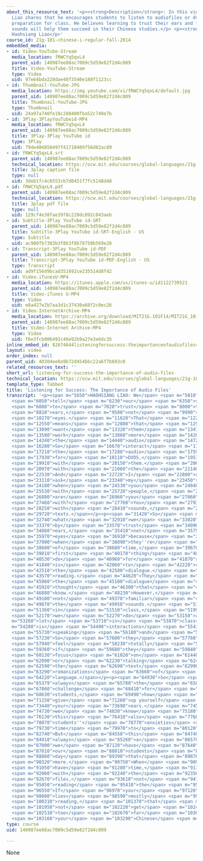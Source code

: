 ```yaml
---
about_this_resource_text: '<p><strong>Description</strong>: In this video, Haohsiang
  Liao shares that he encourages students to listen to audiofiles or dvds during their
  preparation for class. He believes learning to trust their ears and focusing on
  sounds will help them succeed in their Chinese studies.</p> <p><strong>Instructor</strong>:
  Haohsiang Liao</p>'
course_id: 21g-101-chinese-i-regular-fall-2014
embedded_media:
- id: Video-YouTube-Stream
  media_location: fRWCYq5qxL4
  parent_uid: 140987ee88ac7009c5d59e82f2d4c809
  title: Video-YouTube-Stream
  type: Video
  uid: 97e64bda228dae48f3540e180f1123cc
- id: Thumbnail-YouTube-JPG
  media_location: https://img.youtube.com/vi/fRWCYq5qxL4/default.jpg
  parent_uid: 140987ee88ac7009c5d59e82f2d4c809
  title: Thumbnail-YouTube-JPG
  type: Thumbnail
  uid: 24a97a740fe18c288400fba52c740e7b
- id: 3Play-3PlayYouTubeid-MP4
  media_location: fRWCYq5qxL4
  parent_uid: 140987ee88ac7009c5d59e82f2d4c809
  title: 3Play-3Play YouTube id
  type: 3Play
  uid: 79de404858497f41710409f56d02ac89
- id: fRWCYq5qxL4.srt
  parent_uid: 140987ee88ac7009c5d59e82f2d4c809
  technical_location: https://ocw.mit.edu/courses/global-languages/21g-101-chinese-i-regular-fall-2014/instructor-insights/video-playlist-english/listening-for-success-the-importance-of-audio-files/fRWCYq5qxL4.srt
  title: 3play caption file
  type: null
  uid: 3deb1fc4c6553cb7d0451f7fc5148d48
- id: fRWCYq5qxL4.pdf
  parent_uid: 140987ee88ac7009c5d59e82f2d4c809
  technical_location: https://ocw.mit.edu/courses/global-languages/21g-101-chinese-i-regular-fall-2014/instructor-insights/video-playlist-english/listening-for-success-the-importance-of-audio-files/fRWCYq5qxL4.pdf
  title: 3play pdf file
  type: null
  uid: 129cf4e38fae3978c220dc892c843aeb
- id: Subtitle-3Play YouTube id-SRT
  parent_uid: 140987ee88ac7009c5d59e82f2d4c809
  title: Subtitle-3Play YouTube id-SRT-English - US
  type: Subtitle
  uid: ac980fb7383b3f8b3f8b78758b569e26
- id: Transcript-3Play YouTube id-PDF
  parent_uid: 140987ee88ac7009c5d59e82f2d4c809
  title: Transcript-3Play YouTube id-PDF-English - US
  type: Transcript
  uid: ad9f156d9bcad351692ce235514d8f42
- id: Video-iTunesU-MP4
  media_location: https://itunes.apple.com/us/itunes-u/id1122739521
  parent_uid: 140987ee88ac7009c5d59e82f2d4c809
  title: Video-iTunes U-MP4
  type: Video
  uid: e8a427e2b7aa3d1c37430a68f2c0ec26
- id: Video-InternetArchive-MP4
  media_location: https://archive.org/download/MIT21G.101F14/MIT21G_101F14_Trust_Ears_English_300k.mp4
  parent_uid: 140987ee88ac7009c5d59e82f2d4c809
  title: Video-Internet Archive-MP4
  type: Video
  uid: f6e3fcb006492c46e92b9a27e3e6dc35
inline_embed_id: 82674644listeningforsuccess:theimportanceofaudiofiles48727111
layout: video
order_index: null
parent_uid: 40304ee0a9b72d454bbc22a6f7b693c0
related_resources_text: ''
short_url: listening-for-success-the-importance-of-audio-files
technical_location: https://ocw.mit.edu/courses/global-languages/21g-101-chinese-i-regular-fall-2014/instructor-insights/video-playlist-english/listening-for-success-the-importance-of-audio-files
template_type: Tabbed
title: 'Listening for Success: The Importance of Audio Files'
transcript: '<p><span m="5650">HAOHSIANG LIAO: We</span> <span m="5810">always</span>
  <span m="6050">tell</span> <span m="6230">our</span> <span m="6350">students</span>
  <span m="6880">to</span> <span m="7020">trust</span> <span m="8000">their</span>
  <span m="8810">ears,</span> <span m="9580">not</span> <span m="9990">their</span>
  <span m="10270">eyes.</span> <span m="11620">That</span> <span m="12230">basically</span>
  <span m="12550">means</span> <span m="12880">that</span> <span m="12970">we</span>
  <span m="13090">want</span> <span m="13320">them</span> <span m="13470">to</span>
  <span m="13580">work</span> <span m="13860">more</span> <span m="14200">with</span>
  <span m="14340">the</span> <span m="14440">audio</span> <span m="14720">files.</span>
  <span m="16280">So</span> <span m="16670">interact</span> <span m="17120">with</span>
  <span m="17210">the</span> <span m="17280">audio</span> <span m="17590">files</span>
  <span m="17930">for</span> <span m="18110">DVDS.</span> <span m="19510">Work</span>
  <span m="19910">with</span> <span m="20150">them.</span> <span m="20690">Work</span>
  <span m="20970">with</span> <span m="21060">the</span> <span m="21140">sounds.</span>
  <span m="22530">And</span> <span m="22720">I</span> <span m="22800">always</span>
  <span m="23110">ask</span> <span m="23340">my</span> <span m="23450">students,</span>
  <span m="24180">when</span> <span m="24530">you</span> <span m="24840">interact</span>
  <span m="25530">with</span> <span m="25720">people,</span> <span m="26690">what</span>
  <span m="26880">are</span> <span m="26960">you</span> <span m="27060">dealing</span>
  <span m="27460">with?</span> <span m="27760">You</span> <span m="27930">deal</span>
  <span m="28250">with</span> <span m="28410">sounds,</span> <span m="29350">not</span>
  <span m="29720">texts.</span></p><p><span m="31420">So</span> <span m="31970">that''s</span>
  <span m="32740">what</span> <span m="32910">we</span> <span m="33020">mean</span>
  <span m="33370">by</span> <span m="33570">trust</span> <span m="34090">your</span>
  <span m="34860">ears,</span> <span m="35410">not</span> <span m="35750">your</span>
  <span m="35970">eyes</span> <span m="36910">because</span> <span m="37220">students,</span>
  <span m="37900">when</span> <span m="38090">they''re</span> <span m="38400">out</span>
  <span m="38600">of</span> <span m="38680">time,</span> <span m="39670">the</span>
  <span m="39810">first</span> <span m="40170">thing</span> <span m="40410">they</span>
  <span m="40530">do</span> <span m="40960">for</span> <span m="41070">preparation</span>
  <span m="41840">is</span> <span m="42060">to</span> <span m="42220">read</span>
  <span m="42510">the</span> <span m="42580">dialogue.</span> <span m="43260">It''s</span>
  <span m="43570">reading.</span> <span m="44620">They</span> <span m="44810">read</span>
  <span m="45060">the</span> <span m="45100">dialogue</span> <span m="45760">and</span>
  <span m="45920">thought</span> <span m="46300">that</span> <span m="46680">they</span>
  <span m="46880">know.</span> <span m="48230">However,</span> <span m="48940">they''re</span>
  <span m="49100">not</span> <span m="49370">familiar</span> <span m="49740">with</span>
  <span m="49870">the</span> <span m="49950">sounds.</span> <span m="51170">And</span>
  <span m="51360">in</span> <span m="51510">class,</span> <span m="51990">what</span>
  <span m="52170">we</span> <span m="52270">do</span> <span m="53150">a</span> <span
  m="53260">lot</span> <span m="53710">in</span> <span m="53870">class</span> <span
  m="54280">is</span> <span m="54490">interactions</span> <span m="55430">by</span>
  <span m="55730">speaking</span> <span m="56180">and</span> <span m="56250">listening.</span>
  <span m="57230">So</span> <span m="57600">they</span> <span m="57760">will</span>
  <span m="57940">feel</span> <span m="58230">totally</span> <span m="58580">disoriented</span>
  <span m="59360">if</span> <span m="59680">they</span> <span m="59840">just</span>
  <span m="60130">focus</span> <span m="61020">on</span> <span m="61440">reading</span>
  <span m="62090">or</span> <span m="62230">talking</span> <span m="62490">about</span>
  <span m="62590">the</span> <span m="62690">text</span> <span m="62990">or</span>
  <span m="63290">romanizations</span> <span m="63660">of</span> <span m="64030">a</span>
  <span m="64220">language.</span></p><p><span m="64930">So</span> <span m="65090">that''s</span>
  <span m="65379">always</span> <span m="65780">the</span> <span m="65850">first</span>
  <span m="67860">challenge</span> <span m="68410">for</span> <span m="68520">our</span>
  <span m="68630">students,</span> <span m="69490">how</span> <span m="69890">to</span>
  <span m="71150">give</span> <span m="71260">up yourself</span> <span m="73270">to</span>
  <span m="73440">your</span> <span m="73690">ears.</span> <span m="74500">And</span>
  <span m="74730">we</span> <span m="74830">know</span> <span m="75180">that</span>
  <span m="76130">this</span> <span m="76410">also</span> <span m="77680">increases</span>
  <span m="78070">students''</span> <span m="78770">anxieties</span> <span m="79500">from</span>
  <span m="79730">time</span> <span m="79970">to</span> <span m="80120">time.</span>
  <span m="82740">But</span> <span m="84550">this</span> <span m="84740">is</span>
  <span m="84910">always</span> <span m="85260">a</span> <span m="86570">reminder</span>
  <span m="87000">we</span> <span m="87120">have</span> <span m="87640">to</span>
  <span m="87810">our</span> <span m="88010">students</span> <span m="88530">every</span>
  <span m="88860">day</span> <span m="89390">that</span> <span m="89870">work</span>
  <span m="90320">more.</span> <span m="90750">When</span> <span m="90910">you</span>
  <span m="91050">have</span> <span m="91280">time,</span> <span m="91710">work</span>
  <span m="92060">with</span> <span m="92240">the</span> <span m="92350">audio</span>
  <span m="92670">files,</span> <span m="93610">not</span> <span m="94740">just</span>
  <span m="95050">reading</span> <span m="95410">the</span> <span m="95530">romanizations.</span>
  <span m="96550">If</span> <span m="96970">your</span> <span m="97120">preparation</span>
  <span m="98080">lies</span> <span m="98590">mostly</span> <span m="99690">in</span>
  <span m="100310">reading,</span> <span m="101370">that</span> <span m="101780">will</span>
  <span m="101950">not</span> <span m="102220">get</span> <span m="102410">you</span>
  <span m="102510">too</span> <span m="102670">far</span> <span m="103000">in</span>
  <span m="103160">your</span> <span m="103290">Chinese</span> <span m="103680">studies.</span></p>'
type: course
uid: 140987ee88ac7009c5d59e82f2d4c809

---
```

None